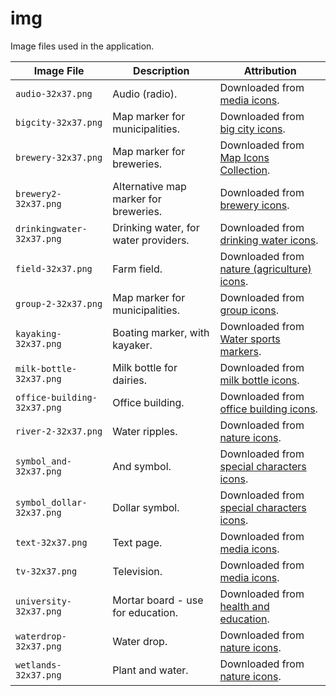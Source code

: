 # img

Image files used in the application.

| **Image File** | **Description** | **Attribution** |
| -- | -- | -- |
| `audio-32x37.png` | Audio (radio). | Downloaded from [media icons](https://mapicons.mapsmarker.com/markers/media/audio/). |
| `bigcity-32x37.png` | Map marker for municipalities. | Downloaded from [big city icons](https://mapicons.mapsmarker.com/markers/tourism/place-to-see/big-city/?custom_color=ff5047). |
| `brewery-32x37.png` | Map marker for breweries. | Downloaded from [Map Icons Collection](https://mapicons.mapsmarker.com/markers/restaurants-bars/bars/bar/). |
| `brewery2-32x37.png` | Alternative map marker for breweries. | Downloaded from [brewery icons](https://mapicons.mapsmarker.com/markers/industry/brewery/). |
| `drinkingwater-32x37.png` | Drinking water, for water providers. | Downloaded from [drinking water icons](https://mapicons.mapsmarker.com/markers/nature/natural-marvels/drinking-water/?custom_color=0000ff). |
| `field-32x37.png` | Farm field. | Downloaded from [nature (agriculture) icons](https://mapicons.mapsmarker.com/markers/nature/agriculture/field/?custom_color=035e2d). |
| `group-2-32x37.png` | Map marker for municipalities. | Downloaded from [group icons](https://mapicons.mapsmarker.com/markers/offices/group/?custom_color=ff5100). |
| `kayaking-32x37.png` | Boating marker, with kayaker. | Downloaded from [Water sports markers](https://mapicons.mapsmarker.com/markers/sports/water-sports/). |
| `milk-bottle-32x37.png` | Milk bottle for dairies. | Downloaded from [milk bottle icons](https://mapicons.mapsmarker.com/markers/stores/food-drink/milk-bottle/). |
| `office-building-32x37.png` | Office building. | Downloaded from [office building icons](https://mapicons.mapsmarker.com/markers/offices/real-estate/office-building/). |
| `river-2-32x37.png` | Water ripples. | Downloaded from [nature icons](https://mapicons.mapsmarker.com/markers/health-education/education/river-2/). |
| `symbol_and-32x37.png` | And symbol. | Downloaded from [special characters icons](https://mapicons.mapsmarker.com/numbers-letters/special-characters/?custom_color=23d9ca&style=classic). |
| `symbol_dollar-32x37.png` | Dollar symbol. | Downloaded from [special characters icons](https://mapicons.mapsmarker.com/numbers-letters/special-characters/?style=&custom_color=177a0c). |
| `text-32x37.png` | Text page. | Downloaded from [media icons](https://mapicons.mapsmarker.com/markers/media/text/). |
| `tv-32x37.png` | Television. | Downloaded from [media icons](https://mapicons.mapsmarker.com/markers/media/tv/). |
| `university-32x37.png` | Mortar board - use for education. | Downloaded from [health and education](https://mapicons.mapsmarker.com/markers/health-education/education/university/). |
| `waterdrop-32x37.png` | Water drop. | Downloaded from [nature icons](https://mapicons.mapsmarker.com/markers/nature/natural-marvels/water-source/?custom_color=1a1af0). |
| `wetlands-32x37.png` | Plant and water. | Downloaded from [nature icons](https://mapicons.mapsmarker.com/markers/health-education/education/wetlands/). |
